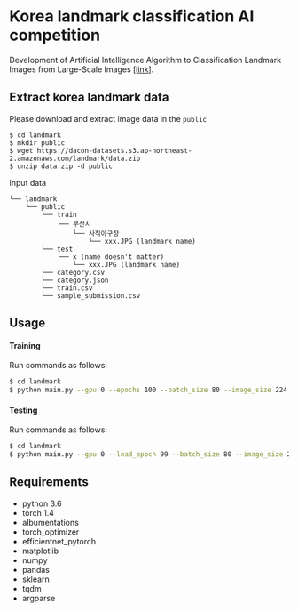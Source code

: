 # Korea landmark classification AI competition 
Development of Artificial Intelligence Algorithm to Classification Landmark Images from Large-Scale Images [[link]](https://dacon.io/competitions/official/235585/overview/).

## Extract korea landmark data
Please download and extract image data in the `public`<br>

    $ cd landmark
    $ mkdir public
    $ wget https://dacon-datasets.s3.ap-northeast-2.amazonaws.com/landmark/data.zip
    $ unzip data.zip -d public

Input data

    └── landmark
        └── public
            └── train
                └── 부산시
                    └── 사직야구장
                        └── xxx.JPG (landmark name)
            └── test
                └── x (name doesn't matter)
                    └── xxx.JPG (landmark name)
            └── category.csv
            └── category.json
            └── train.csv
            └── sample_submission.csv

## Usage
#### Training

Run commands as follows:

````bash
$ cd landmark
$ python main.py --gpu 0 --epochs 100 --batch_size 80 --image_size 224 --model_dir save/test_01 --depth 0
````

#### Testing

Run commands as follows:

````bash
$ cd landmark
$ python main.py --gpu 0 --load_epoch 99 --batch_size 80 --image_size 224 --test --model_dir save/test_01 --test_csv_submission_dir my_submission.csv
````

## Requirements
- python 3.6
- torch 1.4
- albumentations
- torch_optimizer
- efficientnet_pytorch
- matplotlib
- numpy
- pandas
- sklearn
- tqdm
- argparse
